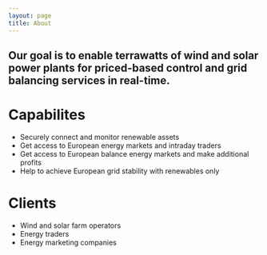 ```yaml
---
layout: page
title: About
---
```


## Our goal is to enable terrawatts of wind and solar power plants for priced-based control and grid balancing services in real-time.

# Capabilites

* Securely connect and monitor renewable assets
* Get access to European energy markets and intraday traders
* Get access to European balance energy markets and make additional profits
* Help to achieve European grid stability with renewables only

# Clients

* Wind and solar farm operators
* Energy traders
* Energy marketing companies